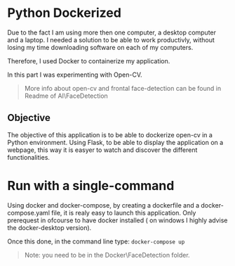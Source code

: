 # Python Dockerized

Due to the fact I am using more then one computer, a desktop computer and a laptop. 
I needed a solution to be able to work productivly, without losing my time downloading software on each of my computers.

Therefore, I used Docker to containerize my application.

In this part I was experimenting with Open-CV.

> More info about open-cv and frontal face-detection can be found in Readme of AI\FaceDetection

## Objective
The objective of this application is to be able to dockerize open-cv in a Python environment.
Using Flask, to be able to display the application on a webpage, this way it is easyer to watch and discover the different functionalities.

# Run with a single-command

Using docker and docker-compose, by creating a dockerfile and a docker-compose.yaml file, it is realy easy to launch this application.
Only prerequest in ofcourse to have docker installed ( on windows I highly advise the docker-desktop version).

Once this done, in the command line type:
`docker-compose up`

> Note: you need to be in the Docker\FaceDetection folder.


